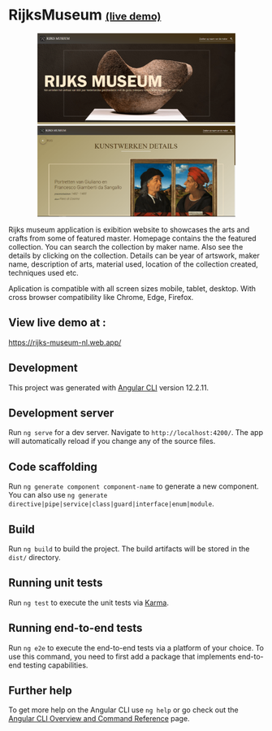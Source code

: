 # RijksMuseum <a style="font-size:20px" href="https://rijks-museum-nl.web.app/">(live demo)</a>

<p align="center">
    <img src="src/assets/homepage.jpg" width="390" height="auto">
    <img src="src/assets/artdetails.jpg" width="390" height="auto">
</p>

Rijks museum application is exibition website to showcases the arts and crafts from some of featured master. 
Homepage contains the the featured collection. You can search the collection by maker name. Also see the details by clicking on the collection. Details can be year of artswork, maker name, description of arts, material used, location of the collection created, techniques used etc.

Aplication is compatible with all screen sizes mobile, tablet, desktop.
With cross browser compatibility like Chrome, Edge, Firefox.

## View live demo at :
https://rijks-museum-nl.web.app/


## Development

This project was generated with [Angular CLI](https://github.com/angular/angular-cli) version 12.2.11.

## Development server

Run `ng serve` for a dev server. Navigate to `http://localhost:4200/`. The app will automatically reload if you change any of the source files.

## Code scaffolding

Run `ng generate component component-name` to generate a new component. You can also use `ng generate directive|pipe|service|class|guard|interface|enum|module`.

## Build

Run `ng build` to build the project. The build artifacts will be stored in the `dist/` directory.

## Running unit tests

Run `ng test` to execute the unit tests via [Karma](https://karma-runner.github.io).

## Running end-to-end tests

Run `ng e2e` to execute the end-to-end tests via a platform of your choice. To use this command, you need to first add a package that implements end-to-end testing capabilities.

## Further help

To get more help on the Angular CLI use `ng help` or go check out the [Angular CLI Overview and Command Reference](https://angular.io/cli) page.
